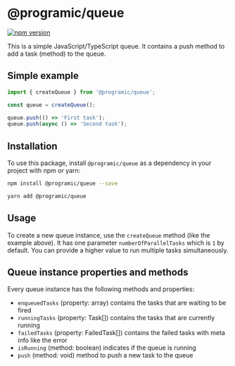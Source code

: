# @programic/queue

[![npm version](https://badge.fury.io/js/@programic%2Fqueue.svg)](https://badge.fury.io/js/@programic%2Fqueue)

This is a simple JavaScript/TypeScript queue. It contains a push method to add a task (method) to the queue.

## Simple example
  ```typescript
  import { createQueue } from '@programic/queue';

  const queue = createQueue();

  queue.push(() => 'First task');
  queue.push(async () => 'Second task');
  ```

## Installation
To use this package, install `@programic/queue` as a dependency in your project with npm or yarn:

  ```sh
  npm install @programic/queue --save
  ```
  ```sh
  yarn add @programic/queue
  ```

## Usage
To create a new queue instance, use the `createQueue` method (like the example above). It has one parameter `numberOfParallelTasks` which is `1` by default. You can provide a higher value to run multiple tasks simultaneously.

## Queue instance properties and methods
Every queue instance has the following methods and properties:

- `enqueuedTasks` (property: array) contains the tasks that are waiting to be fired
- `runningTasks` (property: Task[]) contains the tasks that are currently running
- `failedTasks` (property: FailedTask[]) contains the failed tasks with meta info like the error
- `isRunning` (method: boolean) indicates if the queue is running
- `push` (method: void) method to push a new task to the queue
